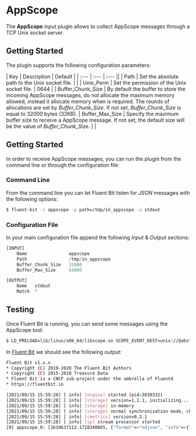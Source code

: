 # AppScope

The **AppScope** input plugin allows to collect AppScope messages through a TCP Unix socket server.

## Getting Started

The plugin supports the following configuration parameters:

| Key | Description | Default |
| :--- | :--- | :--- ||
| Path | Set the absolute path to the Unix socket file. |  |
| Unix\_Perm | Set the permission of the Unix socket file. | 0644 |
| Buffer\_Chunk\_Size | By default the buffer to store the incoming AppScope messages, do not allocate the maximum memory allowed, instead it allocate memory when is required. The rounds of allocations are set by _Buffer\_Chunk\_Size_. If not set, _Buffer\_Chunk\_Size_ is equal to 32000 bytes \(32KB\).
| Buffer\_Max\_Size | Specify the maximum buffer size to receive a AppScope message. If not set, the default size will be the value of _Buffer\_Chunk\_Size_. |  |

## Getting Started

In order to receive AppScope messages, you can run the plugin from the command line or through the configuration file:

### Command Line

From the command line you can let Fluent Bit listen for _JSON_ messages with the following options:

```bash
$ fluent-bit -i appscope -p path=/tmp/in_appscope -o stdout
```

### Configuration File

In your main configuration file append the following _Input_ & _Output_ sections:

```python
[INPUT]
    Name                appscope
    Path                /tmp/in_appscope
    Buffer_Chunk_Size   32000
    Buffer_Max_Size     64000

[OUTPUT]
    Name   stdout
    Match  *
```

## Testing

Once Fluent Bit is running, you can send some messages using the AppScope tool:

```bash
$ LD_PRELOAD=lib/linux/x86_64/libscope.so SCOPE_EVENT_DEST=unix://@abstract_socket /usr/bin/top
```

In [Fluent Bit](http://fluentbit.io) we should see the following output:

```bash
Fluent Bit v1.x.x
* Copyright (C) 2019-2020 The Fluent Bit Authors
* Copyright (C) 2015-2018 Treasure Data
* Fluent Bit is a CNCF sub-project under the umbrella of Fluentd
* https://fluentbit.io

[2021/09/15 15:59:28] [ info] [engine] started (pid=3039332)
[2021/09/15 15:59:28] [ info] [storage] version=1.1.1, initializing...
[2021/09/15 15:59:28] [ info] [storage] in-memory
[2021/09/15 15:59:28] [ info] [storage] normal synchronization mode, checksum disabled, max_chunks_up=128
[2021/09/15 15:59:28] [ info] [cmetrics] version=0.2.1
[2021/09/15 15:59:28] [ info] [sp] stream processor started
[0] appscope.0: [1610637112.1728340865, {"format"=>"ndjson", "info"=>{"process"=>{"libscopever"=>"0.x.x", "pid"=>"3039329," "ppid"=>"3029347", "hostname"=>"x", "procname"=>"top", "cmd"=>"/usr/bin/top", "id"=>"x-top-/usr/bin/top"}, "configuration"=>{"current"=>{"metric"=>{"enable"=>"true", "transport"=>{"type"=>"udp", "host"=>"127.0.0.1", "port"=>"8125", "tls"=>{"enable"=>"false", "validateserver"=>"true", "cacertpath"=>""}}, "format"=>{"type"=>"statsd", "statsdprefix"=>"", "statsdmaxlen"=>512, "verbosity"=>4}}, "libscope"=>{"log"=>{"level"=>"warning", "transport"=>{"type"=>"file", "path"=>"/tmp/scope.log", "buffering"=>"line"}}, "configevent"=>"true", "summaryperiod"=>10, "commanddir"=>"/tmp"}, "event"=>{"enable"=>"true", "transport"=>{"type"=>"unix", "path"=>"@abstract_socket"}, "format"=>{"type"=>"ndjson", "maxeventpersec"=>10000, "enhancefs"=>"true"}, "watch"=>[{"type"=>"file", "name"=>"(\/logs?\/)|(\.log$)|(\.log[.\d])", "field"=>".*", "value"=>".*"}, {"type"=>"console", "name"=>"(stdout)|(stderr)", "field"=>".*", "value"=>".*"}, {"type"=>"http", "name"=>".*", "field"=>".*", "value"=>".*", "headers"=>[]}, {"type"=>"net", "name"=>".*", "field"=>".*", "value"=>".*"}, {"type"=>"fs", "name"=>".*", "field"=>".*", "value"=>".*"}, {"type"=>"dns", "name"=>".*", "field"=>".*", "value"=>".*"}]}, "payload"=>{"enable"=>"false", "dir"=>"/tmp"}, "tags"=>{}, "protocol"=>[]}}, "environment"=>{}}}]

```

